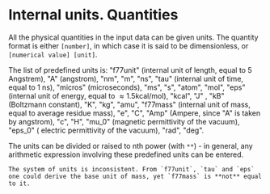 # Internal units. Quantities

All the physical quantities in the input data can be given units. The quantity
format is either `[number]`, in which case it is said to be dimensionless,
or `[numerical value] [unit]`.

The list of predefined units is: "f77unit" (internal unit of length, equal to 5
Angstrem), "A" (angstrom), "nm", "m", "ns", "tau" (internal unit of time, equal
to 1 ns), "micros" (microseconds), "ms", "s", "atom", "mol", "eps" (internal
unit of energy, equal to $\approx 1.5 \textrm{kcal}/\textrm{mol}$), "kcal", "J"
, "kB" (Boltzmann constant), "K", "kg", "amu", "f77mass" (internal unit of mass,
equal to average residue mass), "e", "C", "Amp" (Ampere, since "A" is taken by
angstrom), "c", "H", "mu_0" (magnetic permittivity of the vacuum), "eps_0" (
electric permittivity of the vacuum), "rad", "deg".

The units can be divided or raised to nth power (with `**`) - in general, any
arithmetic expression involving these predefined units can be entered.

```{warning}
The system of units is inconsistent. From `f77unit`, `tau` and `eps` one could derive the base unit of mass, yet `f77mass` is **not** equal to it.
```
